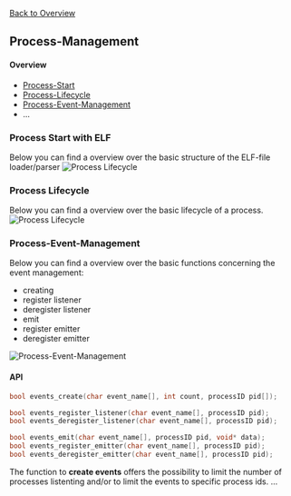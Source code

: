 [Back to Overview](https://github.com/BRO-FHV/docs/blob/master/README.md)
## <a name="Process-Management"></a>Process-Management

#### Overview
- [Process-Start](#Process-Start) 
- [Process-Lifecycle](#Process-Lifecycle) 
- [Process-Event-Management](#Process-Event-Management) 
- ...

### <a name="Process-Start"></a>Process Start with ELF
Below you can find a overview over the basic structure of the ELF-file loader/parser
![Process Lifecycle](https://raw.github.com/BRO-FHV/docs/master/images/ELFParser.png)


### <a name="Process-Lifecycle"></a>Process Lifecycle
Below you can find a overview over the basic lifecycle of a process.
![Process Lifecycle](https://raw.github.com/BRO-FHV/docs/master/images/ProcessLifecycle.png)

### <a name="Process-Event-Management"></a>Process-Event-Management
Below you can find a overview over the basic functions concerning the event management:

- creating
- register listener
- deregister listener
- emit 
- register emitter
- deregister emitter

![Process-Event-Management](https://raw.github.com/BRO-FHV/docs/master/images/IPC-EventManagement.png)


#### API
```C
bool events_create(char event_name[], int count, processID pid[]);

bool events_register_listener(char event_name[], processID pid);
bool events_deregister_listener(char event_name[], processID pid);

bool events_emit(char event_name[], processID pid, void* data);
bool events_register_emitter(char event_name[], processID pid);
bool events_deregister_emitter(char event_name[], processID pid);
```

The function to __create events__ offers the possibility to limit the number of processes listenting and/or to limit the events to specific process ids. 
...


